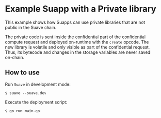 
# Example Suapp with a Private library

This example shows how Suapps can use private libraries that are not public in the Suave chain.

The private code is sent inside the confidential part of the confidential compute request and deployed on-runtime with the `create` opcode. The new library is volatile and only visible as part of the confidential request. Thus, its bytecode and changes in the storage variables are never saved on-chain.

## How to use

Run `Suave` in development mode:

```
$ suave --suave.dev
```

Execute the deployment script:

```
$ go run main.go
```
